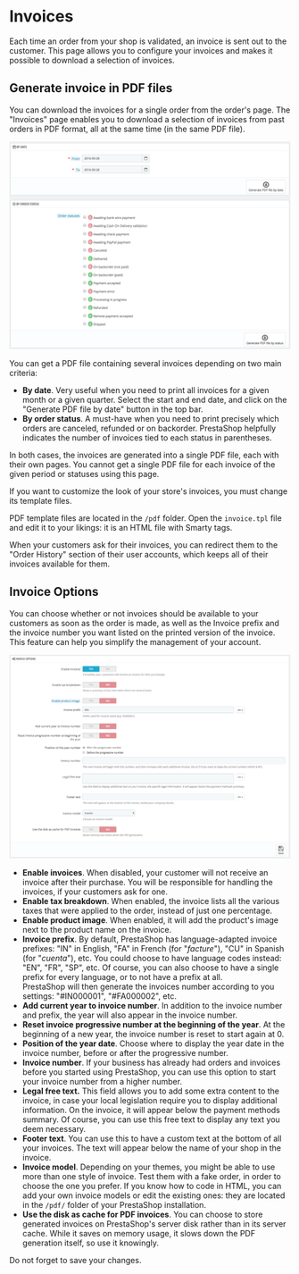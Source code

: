 # Invoices

Each time an order from your shop is validated, an invoice is sent out to the customer. This page allows you to configure your invoices and makes it possible to download a selection of invoices.

## Generate invoice in PDF files <a href="#invoices-generateinvoiceinpdffiles" id="invoices-generateinvoiceinpdffiles"></a>

You can download the invoices for a single order from the order's page. The "Invoices" page enables you to download a selection of invoices from past orders in PDF format, all at the same time (in the same PDF file).

![](<../../../.gitbook/assets/51839182 (3) (3) (2).png>)

You can get a PDF file containing several invoices depending on two main criteria:

* **By date**. Very useful when you need to print all invoices for a given month or a given quarter. Select the start and end date, and click on the "Generate PDF file by date" button in the top bar.
* **By order status**. A must-have when you need to print precisely which orders are canceled, refunded or on backorder. PrestaShop helpfully indicates the number of invoices tied to each status in parentheses.

In both cases, the invoices are generated into a single PDF file, each with their own pages. You cannot get a single PDF file for each invoice of the given period or statuses using this page.

If you want to customize the look of your store's invoices, you must change its template files.

PDF template files are located in the `/pdf` folder. Open the `invoice.tpl` file and edit it to your likings: it is an HTML file with Smarty tags.

When your customers ask for their invoices, you can redirect them to the "Order History" section of their user accounts, which keeps all of their invoices available for them.

## Invoice Options <a href="#invoices-invoiceoptions" id="invoices-invoiceoptions"></a>

You can choose whether or not invoices should be available to your customers as soon as the order is made, as well as the Invoice prefix and the invoice number you want listed on the printed version of the invoice. This feature can help you simplify the management of your account.

![](../../../.gitbook/assets/51839180.png)

* **Enable invoices**. When disabled, your customer will not receive an invoice after their purchase. You will be responsible for handling the invoices, if your customers ask for one.
* **Enable tax breakdown**. When enabled, the invoice lists all the various taxes that were applied to the order, instead of just one percentage.
* **Enable product image**. When enabled, it will add the product's image next to the product name on the invoice.
* **Invoice prefix**. By default, PrestaShop has language-adapted invoice prefixes: "IN" in English, "FA" in French (for "_facture_"), "CU" in Spanish (for "_cuenta_"), etc. You could choose to have language codes instead: "EN", "FR", "SP", etc. Of course, you can also choose to have a single prefix for every language, or to not have a prefix at all.\
  PrestaShop will then generate the invoices number according to you settings: "#IN000001", "#FA000002", etc.
* **Add current year to invoice number**. In addition to the invoice number and prefix, the year will also appear in the invoice number.
* **Reset invoice progressive number at the beginning of the year**. At the beginning of a new year, the invoice number is reset to start again at 0.
* **Position of the year date**. Choose where to display the year date in the invoice number, before or after the progressive number.
* **Invoice number**. If your business has already had orders and invoices before you started using PrestaShop, you can use this option to start your invoice number from a higher number.
* **Legal free text.** This field allows you to add some extra content to the invoice, in case your local legislation require you to display additional information. On the invoice, it will appear below the payment methods summary. Of course, you can use this free text to display any text you deem necessary.
* **Footer text**. You can use this to have a custom text at the bottom of all your invoices. The text will appear below the name of your shop in the invoice.
* **Invoice model**. Depending on your themes, you might be able to use more than one style of invoice. Test them with a fake order, in order to choose the one you prefer. If you know how to code in HTML, you can add your own invoice models or edit the existing ones: they are located in the `/pdf/` folder of your PrestaShop installation.
* **Use the disk as cache for PDF invoices**. You can choose to store generated invoices on PrestaShop's server disk rather than in its server cache. While it saves on memory usage, it slows down the PDF generation itself, so use it knowingly.

Do not forget to save your changes.
